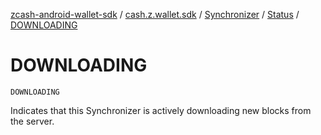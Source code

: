 [zcash-android-wallet-sdk](../../../index.md) / [cash.z.wallet.sdk](../../index.md) / [Synchronizer](../index.md) / [Status](index.md) / [DOWNLOADING](./-d-o-w-n-l-o-a-d-i-n-g.md)

# DOWNLOADING

`DOWNLOADING`

Indicates that this Synchronizer is actively downloading new blocks from the server.

